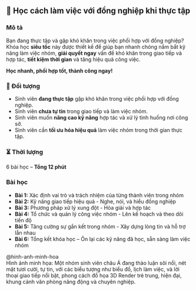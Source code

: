 ## 📌 Học cách làm việc với đồng nghiệp khi thực tập  

### Mô tả  
Bạn đang thực tập và gặp khó khăn trong việc phối hợp với đồng nghiệp? Khóa học **siêu tốc** này được thiết kế để giúp bạn nhanh chóng nắm bắt kỹ năng làm việc nhóm, **giải quyết ngay** vấn đề khó khăn trong giao tiếp và hợp tác, **tiết kiệm thời gian** và tăng hiệu quả công việc.  

**Học nhanh, phối hợp tốt, thành công ngay!**  

### 🎯 Đối tượng  
- Sinh viên **đang thực tập** gặp khó khăn trong việc phối hợp với đồng nghiệp.  
- Sinh viên **chưa tự tin** trong giao tiếp và làm việc nhóm.  
- Sinh viên muốn **nâng cao kỹ năng** hợp tác và xử lý tình huống nơi công sở.  
- Sinh viên cần **tối ưu hóa hiệu quả** làm việc nhóm trong thời gian thực tập.  

### ⏳ Thời lượng  
6 bài học – **Tổng 12 phút**  

### Bài học  
- **Bài 1:** Xác định vai trò và trách nhiệm của từng thành viên trong nhóm  
- **Bài 2:** Kỹ năng giao tiếp hiệu quả - Nghe, nói, và hiểu đồng nghiệp  
- **Bài 3:** Phương pháp xử lý xung đột - Hòa giải và hợp tác  
- **Bài 4:** Tổ chức và quản lý công việc nhóm - Lên kế hoạch và theo dõi tiến độ  
- **Bài 5:** Tăng cường sự gắn kết trong nhóm - Xây dựng lòng tin và hỗ trợ lẫn nhau  
- **Bài 6:** Tổng kết khóa học – Ôn lại các kỹ năng đã học, sẵn sàng làm việc nhóm  

@hinh-anh-minh-hoa  
Hình ảnh minh họa: Một nhóm sinh viên châu Á đang thảo luận sôi nổi, nét mặt tươi cười, tự tin, với các biểu tượng như biểu đồ, lịch làm việc, và lời thoại giao tiếp nổi bật, phong cách đồ họa 3D Render trẻ trung, hiện đại, khung cảnh văn phòng năng động và chuyên nghiệp.